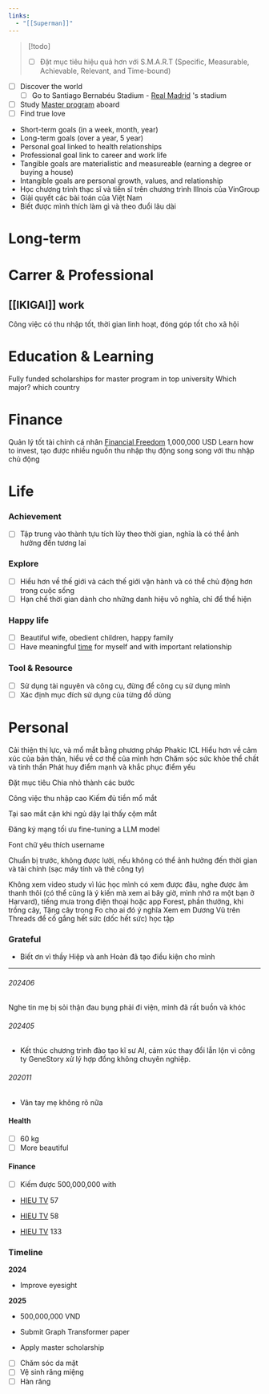 ```yaml
---
links:
  - "[[Superman]]"
---
```

> [!todo] 
> - [ ] Đặt mục tiêu hiệu quả hơn với S.M.A.R.T (Specific, Measurable, Achievable, Relevant, and Time-bound)


- [ ] Discover the world
	- [ ] Go to Santiago Bernabéu Stadium - [Real Madrid](Real%20Madrid.md) 's stadium
- [ ] Study [Master program](Research.md) aboard
- [ ] Find true love

- Short-term goals (in a week, month, year)
- Long-term goals (over a year, 5 year)
- Personal goal linked to health relationships
- Professional goal link to career and work life
- Tangible goals are materialistic and measureable (earning a degree or buying a house)
- Intangible goals are personal growth, values, and relationship
- Học chương trình thạc sĩ và tiến sĩ trên chương trình Illnois của VinGroup
- Giải quyết các bài toán của Việt Nam
- Biết được mình thích làm gì và theo đuổi lâu dài

# Long-term

# Carrer & Professional

## [[IKIGAI]] work

Công việc có thu nhập tốt, thời gian linh hoạt, đóng góp tốt cho xã hội

# Education & Learning

Fully funded scholarships for master program in top university
Which major? which country

# Finance

Quản lý tốt tài chính cá nhân
[Financial Freedom](Financial%20Freedom.md)
1,000,000 USD
Learn how to invest, tạo được nhiều nguồn thu nhập thụ động song song với thu nhập chủ động

# Life

### Achievement

- [ ] Tập trung vào thành tựu tích lũy theo thời gian, nghĩa là có thể ảnh hưởng đến tương lai

### Explore

- [ ] Hiểu hơn về thế giới và cách thế giới vận hành và có thể chủ động hơn trong cuộc sống
- [ ] Hạn chế thời gian dành cho những danh hiệu vô nghĩa, chỉ để thể hiện

### Happy life

- [ ] Beautiful wife, obedient children, happy family
- [ ] Have meaningful [time](Time.md) for myself and with important relationship

### Tool & Resource

- [ ] Sử dụng tài nguyên và công cụ, đừng để công cụ sử dụng mình
- [ ] Xác định mục đích sử dụng của từng đồ dùng

# Personal

Cải thiện thị lực, và mổ mắt bằng phương pháp Phakic ICL
Hiểu hơn về cảm xúc của bản thân, hiểu về cơ thể của mình hơn
Chăm sóc sức khỏe thể chất và tinh thần
Phát huy điểm mạnh và khắc phục điểm yếu

Đặt mục tiêu
Chia nhỏ thành các bước

Công việc thu nhập cao
Kiếm đủ tiền mổ mắt

Tại sao mắt cận khi ngủ dậy lại thấy cộm mắt

Đăng ký mạng tối ưu
fine-tuning a LLM model

Font chữ yêu thích
username

Chuẩn bị trước, không được lười, nếu không có thể ảnh hưởng đến thời gian và tài chính (sạc máy tính và thẻ công ty)

Không xem video study vì lúc học mình có xem được đâu, nghe được âm thanh thôi (có thể cũng là ý kiến mà xem ai bây giờ, mình nhớ ra một bạn ở Harvard), tiếng mưa trong điện thoại hoặc app Forest, phần thưởng, khi trồng cây, Tặng cây trong Fo cho ai đó ý nghĩa
Xem em Dương Vũ trên Threads để cố gắng hết sức (dốc hết sức) học tập

### Grateful

- Biết ơn vì thầy Hiệp và anh Hoàn đã tạo điều kiện cho mình

---
###### 202406

Nghe tin mẹ bị sỏi thận đau bụng phải đi viện, mình đã rất buồn và khóc

###### 202405

- Kết thúc chương trình đào tạo kĩ sư AI, cảm xúc thay đổi lẫn lộn vì công ty GeneStory xử lý hợp đồng không chuyên nghiệp.

###### 202011

- Vân tay mẹ không rõ nữa

#### Health

- [ ] 60 kg
- [ ] More beautiful
#### Finance

- [ ] Kiếm được 500,000,000 with
    
- [HIEU TV](https://app.capacities.io/da04e088-7156-4e19-8539-8299ccbb287f/304b5c40-46f8-454d-a9ec-1b6d8a7805c6) 57
    
- [HIEU TV](https://app.capacities.io/da04e088-7156-4e19-8539-8299ccbb287f/304b5c40-46f8-454d-a9ec-1b6d8a7805c6) 58
    
- [HIEU TV](https://app.capacities.io/da04e088-7156-4e19-8539-8299ccbb287f/304b5c40-46f8-454d-a9ec-1b6d8a7805c6) 133
    
### Timeline

**2024**

- Improve eyesight

**2025**

- 500,000,000 VND
    
- Submit Graph Transformer paper
    
- Apply master scholarship
    
- [ ] Chăm sóc da mặt
- [ ] Vệ sinh răng miệng
- [ ] Hàn răng